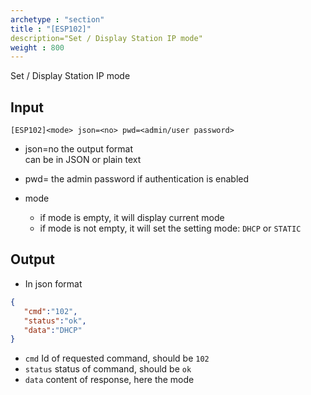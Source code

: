 ```yaml
---
archetype : "section"
title : "[ESP102]"
description="Set / Display Station IP mode"
weight : 800
---
```

Set / Display Station IP mode

## Input
`[ESP102]<mode> json=<no> pwd=<admin/user password>`

* json=no
the output format   
can be in JSON or plain text

* pwd=<admin password>
the admin password if authentication is enabled

* mode
  * if mode is empty, it will display current mode
  * if mode is not empty, it will set the setting mode: `DHCP` or `STATIC`

## Output

- In json format

```json
{
   "cmd":"102",
   "status":"ok",
   "data":"DHCP"
}
```

* `cmd` Id of requested command, should be `102`
* `status` status of command, should be `ok`
* `data` content of response, here the mode

